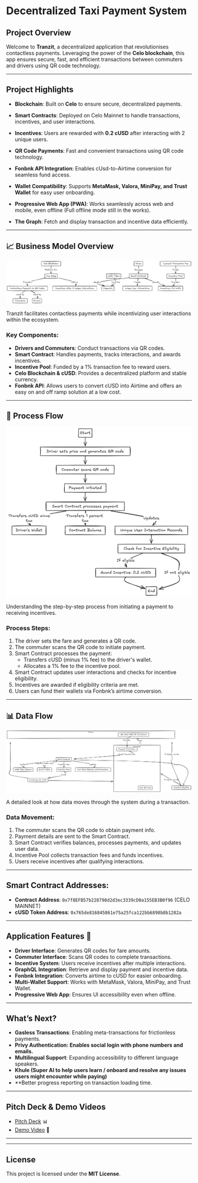 # Decentralized Taxi Payment System

## **Project Overview**

Welcome to **Tranzit**, a decentralized application that revolutionises contactless payments. Leveraging the power of the **Celo blockchain**, this app ensures secure, fast, and efficient transactions between commuters and drivers using QR code technology.

---

## **Project Highlights**

- **Blockchain**: Built on **Celo** to ensure secure, decentralized payments.
- **Smart Contracts**: Deployed on Celo Mainnet to handle transactions, incentives, and user interactions.
- **Incentives**: Users are rewarded with **0.2 cUSD** after interacting with 2 unique users.
- **QR Code Payments**: Fast and convenient transactions using QR code technology.
- **Fonbnk API Integration**: Enables cUsd-to-Airtime conversion for seamless fund access.
- **Wallet Compatibility**: Supports **MetaMask, Valora, MiniPay, and Trust Wallet** for easy user onboarding.
- **Progressive Web App (PWA)**: Works seamlessly across web and mobile, even offline (Full offline mode still in the works).
- **The Graph**: Fetch and display transaction and incentive data efficiently.

  &#x20;

---

## 📈 **Business Model Overview**
![Business Model](images/BusinnessModel.png)

Tranzit facilitates contactless payments while incentivizing user interactions within the ecosystem.

### **Key Components:**

- **Drivers and Commuters**: Conduct transactions via QR codes.
- **Smart Contract**: Handles payments, tracks interactions, and awards incentives.
- **Incentive Pool**: Funded by a 1% transaction fee to reward users.
- **Celo Blockchain & cUSD**: Provides a decentralized platform and stable currency.
- **Fonbnk API**: Allows users to convert cUSD into Airtime and offers an easy on and off ramp solution at a low cost.

---

## 🔄 **Process Flow**
![Process Flow](images/Processflow.png)

Understanding the step-by-step process from initiating a payment to receiving incentives.

### **Process Steps:**

1. The driver sets the fare and generates a QR code.
2. The commuter scans the QR code to initiate payment.
3. Smart Contract processes the payment:
   - Transfers cUSD (minus 1% fee) to the driver's wallet.
   - Allocates a 1% fee to the incentive pool.
4. Smart Contract updates user interactions and checks for incentive eligibility.
5. Incentives are awarded if eligibility criteria are met.
6. Users can fund their wallets via Fonbnk’s airtime conversion.

---

## 📊 **Data Flow**
![Process Flow](images/Dataflow.png)

A detailed look at how data moves through the system during a transaction.

### **Data Movement:**

1. The commuter scans the QR code to obtain payment info.
2. Payment details are sent to the Smart Contract.
3. Smart Contract verifies balances, processes payments, and updates user data.
4. Incentive Pool collects transaction fees and funds incentives.
5. Users receive incentives after qualifying interactions.

---

## **Smart Contract Addresses**:

- **Contract Address**: `0x7f8EFB57b228798d2d3ec3339cD0a155EB3B0f96` (CELO MAINNET)
- **cUSD Token Address**: `0x765de816845861e75a25fca122bb6898b8b1282a`

---

## **Application Features** 🌟

- **Driver Interface**: Generates QR codes for fare amounts.
- **Commuter Interface**: Scans QR codes to complete transactions.
- **Incentive System**: Users receive incentives after multiple interactions.
- **GraphQL Integration**: Retrieve and display payment and incentive data.
- **Fonbnk Integration**: Converts airtime to cUSD for easier onboarding.
- **Multi-Wallet Support**: Works with MetaMask, Valora, MiniPay, and Trust Wallet.
- **Progressive Web App**: Ensures UI accessibility even when offline.

---

## **What’s Next?**

- **Gasless Transactions**: Enabling meta-transactions for frictionless payments.
- **Privy Authentication: Enables social login with phone numbers and emails.**
- **Multilingual Support**: Expanding accessibility to different language speakers.
- **Khule (Super AI to help users learn / onboard and resolve any issues users might encounter while paying)**
- **Better progress reporting on transaction loading time.

---

## **Pitch Deck & Demo Videos**

- [Pitch Deck](https://docs.google.com/presentation/d/1Rjn4HUlv2up2dEMyi_RhBr-4FaJ1QxutRoUr3W_yifw/edit?usp=sharing) 📊
- [Demo Video](https://docs.google.com/presentation/d/1Rjn4HUlv2up2dEMyi_RhBr-4FaJ1QxutRoUr3W_yifw/edit?usp=sharing) 🎥

---

---

## **License**

This project is licensed under the **MIT License**.

